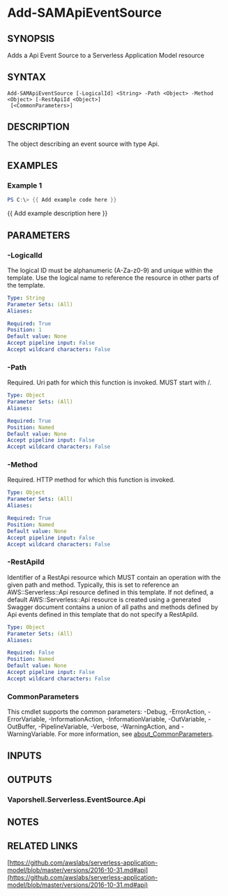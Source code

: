 # Add-SAMApiEventSource

## SYNOPSIS
Adds a Api Event Source to a Serverless Application Model resource

## SYNTAX

```
Add-SAMApiEventSource [-LogicalId] <String> -Path <Object> -Method <Object> [-RestApiId <Object>]
 [<CommonParameters>]
```

## DESCRIPTION
The object describing an event source with type Api.

## EXAMPLES

### Example 1
```powershell
PS C:\> {{ Add example code here }}
```

{{ Add example description here }}

## PARAMETERS

### -LogicalId
The logical ID must be alphanumeric (A-Za-z0-9) and unique within the template.
Use the logical name to reference the resource in other parts of the template.

```yaml
Type: String
Parameter Sets: (All)
Aliases:

Required: True
Position: 1
Default value: None
Accept pipeline input: False
Accept wildcard characters: False
```

### -Path
Required.
Uri path for which this function is invoked.
MUST start with /.

```yaml
Type: Object
Parameter Sets: (All)
Aliases:

Required: True
Position: Named
Default value: None
Accept pipeline input: False
Accept wildcard characters: False
```

### -Method
Required.
HTTP method for which this function is invoked.

```yaml
Type: Object
Parameter Sets: (All)
Aliases:

Required: True
Position: Named
Default value: None
Accept pipeline input: False
Accept wildcard characters: False
```

### -RestApiId
Identifier of a RestApi resource which MUST contain an operation with the given path and method.
Typically, this is set to reference an AWS::Serverless::Api resource defined in this template.
If not defined, a default AWS::Serverless::Api resource is created using a generated Swagger document contains a union of all paths and methods defined by Api events defined in this template that do not specify a RestApiId.

```yaml
Type: Object
Parameter Sets: (All)
Aliases:

Required: False
Position: Named
Default value: None
Accept pipeline input: False
Accept wildcard characters: False
```

### CommonParameters
This cmdlet supports the common parameters: -Debug, -ErrorAction, -ErrorVariable, -InformationAction, -InformationVariable, -OutVariable, -OutBuffer, -PipelineVariable, -Verbose, -WarningAction, and -WarningVariable. For more information, see [about_CommonParameters](http://go.microsoft.com/fwlink/?LinkID=113216).

## INPUTS

## OUTPUTS

### Vaporshell.Serverless.EventSource.Api
## NOTES

## RELATED LINKS

[https://github.com/awslabs/serverless-application-model/blob/master/versions/2016-10-31.md#api](https://github.com/awslabs/serverless-application-model/blob/master/versions/2016-10-31.md#api)

